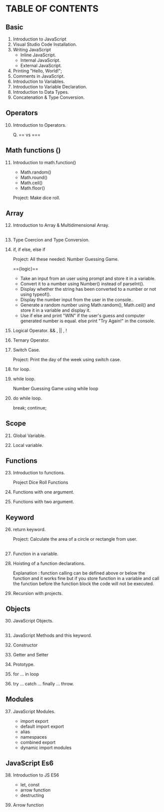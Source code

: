 # TABLE OF CONTENTS

## Basic

1. Introduction to JavaScript
2. Visual Studio Code Installation.
3. Writing JavaScript
   - Inline JavaScript.
   - Internal JavaScript.
   - External JavaScript.
4. Printing "Hello, World!";
5. Comments in JavaScript.
6. Introduction to Variables.
7. Introduction to Variable Declaration.
8. Introduction to Data Types.
9. Concatenation & Type Conversion.

## Operators

10. Introduction to Operators.

    Q. == vs ===

## Math functions ()

11. Introduction to math.function()

    - Math.random()
    - Math.round()
    - Math.ceil()
    - Math.floor()

    Project: Make dice roll.

## Array

12. Introduction to Array &
    Multidimensional Array.

##

13. Type Coercion and Type Conversion.

14. if, if else, else if

    Project: All these needed: Number Guessing Game.

    =={logic}==

    - Take an input from an user using prompt and store it in a variable.
    - Convert it to a number using Number() instead of parseInt().
    - Display whether the string has been converted to a number or not using typeof().
    - Display the number input from the user in the console..
    - Generate a random number using Math.random(), Math.ceil() and store it in a variable and display it.
    - Use if else and print "WIN" if the user's guess and computer generated number is equal. else print "Try Again!" in the console.

15. Logical Operator. && , || , !

16. Ternary Operator.

17. Switch Case.

    Project: Print the day of the week using switch case.

18. for loop.

19. while loop.

    Number Guessing Game using while loop

20. do while loop.

    break; continue;

## Scope

21. Global Variable.

22. Local variable.

## Functions

23. Introduction to functions.

    Project Dice Roll Functions

24. Functions with one argument.

25. Functions with two argument.

## Keyword

26. return keyword.

    Project: Calculate the area of a circle or rectangle from user.

##

27. Function in a variable.

28. Hoisting of a function declarations.

    Explanation : function calling can be defined above or below the function and it works fine but if you store function in a variable and call the function before the function block the code will not be executed.

29. Recursion with projects.

## Objects

30. JavaScript Objects.

##

31. JavaScript Methods and this keyword.

32. Constructor

33. Getter and Setter

34. Prototype.

35. for ... in loop

36. try ... catch ... finally ... throw.

## Modules

37. JavaScript Modules.

    - import export
    - default import export
    - alias
    - namespaces
    - combined export
    - dynamic import modules

## JavaScript Es6

38. Introduction to JS ES6

    - let, const
    - arrow function
    - destructing

39. Arrow function
